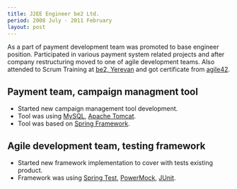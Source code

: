 ```yaml
---
title: J2EE Engineer be2 Ltd.
period: 2008 July - 2011 February
layout: post
---
```

As a part of payment development team was promoted to base engineer position. 
Participated in various payment system related projects and after company restructuring moved to one of agile development teams.
Also attended to Scrum Training at [be2, Yerevan] and got certificate from [agile42].

## Payment team, campaign managment tool
 
 - Started new campaign management tool development.
 - Tool was using [MySQL], [Apache Tomcat].
 - Tool was based on [Spring Framework].

## Agile development team, testing framework

 - Started new framework implementation to cover with tests existing product.
 - Framework was using [Spring Test], [PowerMock], [JUnit].

[Apache Tomcat]: http://tomcat.apache.org/
[MySQL]: http://en.wikipedia.org/wiki/MySQL
[Spring Framework]: http://www.springsource.org/
[be2, Yerevan]: http://corporate.be2.com/
[agile42]: http://www.agile42.com/en/references/scrum-implementation-distributed-teams
[Spring Test]: http://static.springsource.org/spring/docs/3.0.5.RELEASE/reference/testing.html
[PowerMock]: http://code.google.com/p/powermock/
[JUnit]: http://www.junit.org/